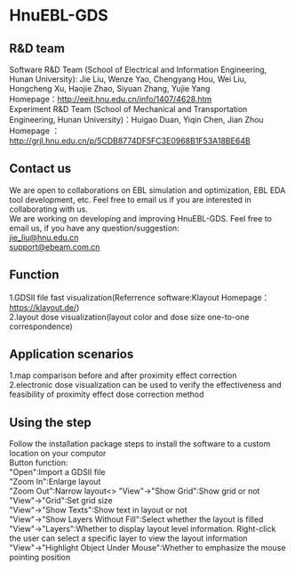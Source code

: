 # HnuEBL-GDS
## R&D team <br>
Software R&D Team (School of Electrical and Information Engineering, Hunan University): Jie Liu, Wenze Yao, Chengyang Hou, Wei Liu, Hongcheng Xu, Haojie Zhao, Siyuan Zhang, Yujie Yang <br>
Homepage：http://eeit.hnu.edu.cn/info/1407/4628.htm <br>
Experiment R&D Team (School of Mechanical and Transportation Engineering, Hunan University)：Huigao Duan, Yiqin Chen, Jian Zhou <br>
Homepage ：http://grjl.hnu.edu.cn/p/5CDB8774DF5FC3E0968B1F53A18BE64B
## Contact us <br>
We are open to collaborations on EBL simulation and optimization, EBL EDA tool development, etc. Feel free to email us if you are interested in collaborating with us.<br>
We are working on developing and improving HnuEBL-GDS. Feel free to email us, if you have any question/suggestion:<br>
jie_liu@hnu.edu.cn <br>
support@ebeam.com.cn
## Function <br>
1.GDSII file fast visualization(Referrence software:Klayout   Homepage：https://klayout.de/)<br>
2.layout dose visualization(layout color and dose size one-to-one correspondence)<br>
## Application scenarios<br>
1.map comparison before and after proximity effect correction<br>
2.electronic dose visualization can be used to verify the effectiveness and feasibility of proximity effect dose correction method<br>
## Using the step
Follow the installation package steps to install the software to a custom location on your computor<br>
Button function:<br>
"Open":Import a GDSII file<br>
"Zoom In":Enlarge layout<br>
"Zoom Out":Narrow layout<>
"View"->"Show Grid":Show grid or not<br>
"View"->"Grid":Set grid size<br>
"View"->"Show Texts":Show text in layout or not<br>
"View"->"Show Layers Without Fill":Select whether the layout is filled<br>
"View"->"Layers":Whether to display layout level information. Right-click the user can select a specific layer to view the layout information<br>
"View"->"Highlight Object Under Mouse":Whether to emphasize the mouse pointing position<br>
